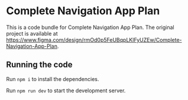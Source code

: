 
  # Complete Navigation App Plan

  This is a code bundle for Complete Navigation App Plan. The original project is available at https://www.figma.com/design/rmOd0p5FeUBqpLKlFyUZEw/Complete-Navigation-App-Plan.

  ## Running the code

  Run `npm i` to install the dependencies.

  Run `npm run dev` to start the development server.
  
